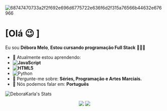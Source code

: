
![68747470733a2f2f692e696d6775722e636f6d2f315a76566b44632e676966](https://user-images.githubusercontent.com/132694283/236546982-16a1017c-80fe-4e03-8885-a811972a6ec5.gif)


# [Olá :wink: ]

Eu sou <strong>Débora Melo</strong>, <strong>Estou cursando programação Full Stack</strong> 👨🏻‍💻 

- 🚀 Atualmente estou aprendendo: <strong>
- ![JavaScript](https://img.shields.io/badge/javascript-%23323330.svg?style=for-the-badge&logo=javascript&logoColor=%23F7DF1E)
- ![HTML5](https://img.shields.io/badge/html5-%23E34F26.svg?style=for-the-badge&logo=html5&logoColor=white)</strong> 
- ![Python](https://img.shields.io/badge/python-3670A0?style=for-the-badge&logo=python&logoColor=ffdd54)
- 💬 Pergunte-me sobre: <strong> Séries, Programação e Artes Marciais. </strong>
- 📣 Nós podemos falar em: <strong>Português</strong>
 
![DeboraKarla's Stats](https://github-readme-stats.vercel.app/api?username=DeboraKarla&theme=tokyonight&show_icons=true&hide_border=false&count_private=true)

<div align="center">

  <a href="[#](https://mail.google.com/mail/u/0/#inbox)" alt="Gmail">
    <img src="https://img.shields.io/badge/-Gmail-FF0000?style=flat-square&labelColor=FF0000&logo=gmail&logoColor=white&link=LINK-DO-SEU-EMAIL"/></a>

<a href="https://www.linkedin.com/feed/?trk=homepage-basic_sign-in-submit" alt="Linkedin">
    <img src="https://img.shields.io/badge/-Linkedin-0e76a8?style=flat-square&logo=Linkedin&logoColor=white&link=LINK-DO-SEU-LINKEDIN" /></a>
           
 </div>
